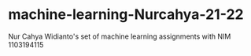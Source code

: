 # machine-learning-Nurcahya-21-22
Nur Cahya Widianto's set of machine learning assignments with NIM 1103194115
